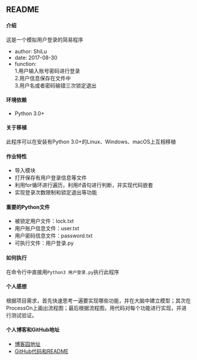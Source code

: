## README  
#### 介绍  
这是一个模拟用户登录的简易程序  
- author: ShiLu  
- date: 2017-08-30  
- function:  
1.用户输入账号密码进行登录  
2.用户信息保存在文件中  
3.用户名或者密码输错三次锁定退出  
#### 环境依赖  
- Python 3.0+  
#### 关于移植  
此程序可以在安装有Python 3.0+的Linux、Windows、macOS上互相移植  
#### 作业特性  
- 导入模块  
- 打开保存有用户登录信息等文件  
- 利用for循环进行遍历，利用if语句进行判断，并实现代码嵌套  
- 实现登录次数限制和锁定退出等功能  
#### 重要的Python文件  
- 被锁定用户文件：lock.txt  
- 用户账户信息文件：user.txt  
- 用户密码信息文件：password.txt  
- 可执行文件：用户登录.py  
#### 如何执行  
在命令行中直接用`Python3 用户登录.py`执行此程序  
#### 个人感想
根据项目需求，首先快速思考一遍要实现哪些功能，并在大脑中建立模型；其次在ProcessOn上画出流程图；最后根据流程图，用代码对每个功能进行实现，并进行测试验证。  
#### 个人博客和GitHub地址  
- [博客园地址](http://www.cnblogs.com/shilu/)
- [GitHub代码和README](https://github.com/shilulinc/Python/tree/master/%E7%AC%AC%E4%B8%80%E6%A8%A1%E5%9D%97%E4%BD%9C%E4%B8%9A/%E7%94%A8%E6%88%B7%E7%99%BB%E5%BD%95)

